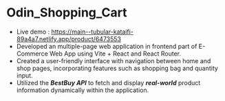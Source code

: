 # Odin_Shopping_Cart

- Live demo : https://main--tubular-kataifi-89a4a7.netlify.app/product/6473553
- Developed an multiple-page web application in frontend part of E-Commerce Web App using Vite + React and React Router. 
- Created a user-friendly interface with navigation between home and shop pages, incorporating features such as shopping bag and quantity input.
- Utilized the **_BestBuy API_** to fetch and display **_real-world_** product information dynamically within the application.
